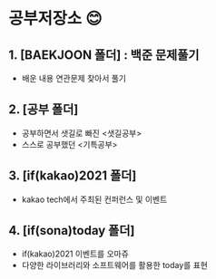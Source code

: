 # **<PYTHON> 공부저장소** 😊

  
## 1. [BAEKJOON 폴더] : 백준 문제풀기
* 배운 내용 연관문제 찾아서 풀기

  
  
## 2. [공부 폴더]
* 공부하면서 샛길로 빠진 <샛길공부>
* 스스로 공부했던 <기특공부>
  
  
  
## 3. [if(kakao)2021 폴더] 
* kakao tech에서 주최된 컨퍼런스 및 이벤트

  
  
## 4. [if(sona)today 폴더]
* if(kakao)2021 이벤트를 오마쥬
* 다양한 라이브러리와 소프트웨어를 활용한 today를 표현
